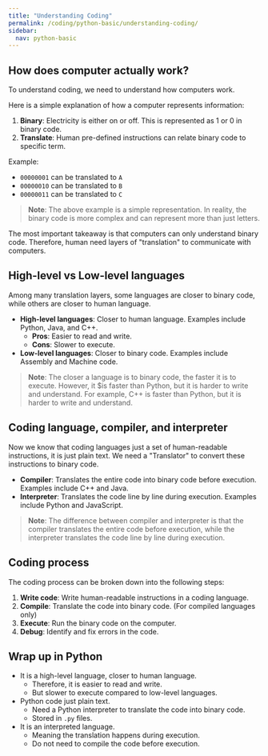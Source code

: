 ```yaml
---
title: "Understanding Coding"
permalink: /coding/python-basic/understanding-coding/
sidebar:
  nav: python-basic
---
```


## How does computer actually work?

To understand coding, we need to understand how computers work. 

Here is a simple explanation of how a computer represents information:

1. **Binary**: Electricity is either on or off. This is represented as 1 or 0 in binary code.
2. **Translate**: Human pre-defined instructions can relate binary code to specific term.

Example:

- `00000001` can be translated to `A`
- `00000010` can be translated to `B`
- `00000011` can be translated to `C`

> **Note**: The above example is a simple representation. In reality, the binary code is more complex and can represent more than just letters.

The most important takeaway is that computers can only understand binary code. Therefore, human need layers of "translation" to communicate with computers.

## High-level vs Low-level languages

Among many translation layers, some languages are closer to binary code, while others are closer to human language.

- **High-level languages**: Closer to human language. Examples include Python, Java, and C++.
  - **Pros**: Easier to read and write.
  - **Cons**: Slower to execute.
- **Low-level languages**: Closer to binary code. Examples include Assembly and Machine code.

> **Note**: The closer a language is to binary code, the faster it is to execute. However, it $is faster than Python, but it is harder to write and understand. For example, C++ is faster than Python, but it is harder to write and understand.

## Coding language, compiler, and interpreter

Now we know that coding languages just a set of human-readable instructions, it is just plain text. We need a "Translator" to convert these instructions to binary code.

- **Compiler**: Translates the entire code into binary code before execution. Examples include C++ and Java.
- **Interpreter**: Translates the code line by line during execution. Examples include Python and JavaScript.

> **Note**: The difference between compiler and interpreter is that the compiler translates the entire code before execution, while the interpreter translates the code line by line during execution.

## Coding process

The coding process can be broken down into the following steps:

1. **Write code**: Write human-readable instructions in a coding language.
2. **Compile**: Translate the code into binary code. (For compiled languages only)
3. **Execute**: Run the binary code on the computer.
4. **Debug**: Identify and fix errors in the code.

## Wrap up in Python

- It is a high-level language, closer to human language.
  - Therefore, it is easier to read and write.
  - But slower to execute compared to low-level languages.
- Python code just plain text.
  - Need a Python interpreter to translate the code into binary code.
  - Stored in `.py` files.
- It is an interpreted language.
  - Meaning the translation happens during execution.
  - Do not need to compile the code before execution.

